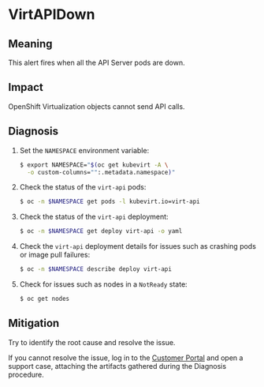 # VirtAPIDown
<!-- Edited by apinnick, Nov 2022-->

## Meaning

This alert fires when all the API Server pods are down.

## Impact

OpenShift Virtualization objects cannot send API calls.

## Diagnosis

1. Set the `NAMESPACE` environment variable:

   ```bash
   $ export NAMESPACE="$(oc get kubevirt -A \
     -o custom-columns="":.metadata.namespace)"
   ```

2. Check the status of the `virt-api` pods:

   ```bash
   $ oc -n $NAMESPACE get pods -l kubevirt.io=virt-api
   ```

3. Check the status of the `virt-api` deployment:

   ```bash
   $ oc -n $NAMESPACE get deploy virt-api -o yaml
   ```

4. Check the `virt-api` deployment details for issues such as crashing pods or
image pull failures:

   ```bash
   $ oc -n $NAMESPACE describe deploy virt-api
   ```

5. Check for issues such as nodes in a `NotReady` state:

   ```bash
   $ oc get nodes
   ```

## Mitigation

Try to identify the root cause and resolve the issue.

If you cannot resolve the issue, log in to the
[Customer Portal](https://access.redhat.com) and open a support case,
attaching the artifacts gathered during the Diagnosis procedure.
